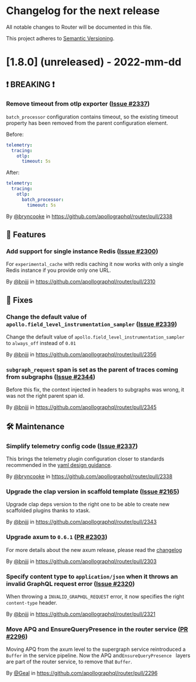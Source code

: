 # Changelog for the next release

All notable changes to Router will be documented in this file.

This project adheres to [Semantic Versioning](https://semver.org/spec/v2.0.0.html).

<!-- <THIS IS AN EXAMPLE, DO NOT REMOVE>

# [x.x.x] (unreleased) - 2022-mm-dd
> Important: X breaking changes below, indicated by **❗ BREAKING ❗**
## ❗ BREAKING ❗
## 🚀 Features
## 🐛 Fixes
## 🛠 Maintenance
## 📚 Documentation
## 🥼 Experimental

## Example section entry format

### Headline ([Issue #ISSUE_NUMBER](https://github.com/apollographql/router/issues/ISSUE_NUMBER))

Description! And a link to a [reference](http://url)

By [@USERNAME](https://github.com/USERNAME) in https://github.com/apollographql/router/pull/PULL_NUMBER
-->

# [1.8.0] (unreleased) - 2022-mm-dd

## ❗ BREAKING ❗

### Remove timeout from otlp exporter ([Issue #2337](https://github.com/apollographql/router/issues/2337))

`batch_processor` configuration contains timeout, so the existing timeout property has been removed from the parent configuration element.

Before:
```yaml
telemetry:
  tracing:
    otlp:
      timeout: 5s
```
After:
```yaml
telemetry:
  tracing:
    otlp:
      batch_processor:
        timeout: 5s
```

By [@bryncooke](https://github.com/bryncooke) in https://github.com/apollographql/router/pull/2338

## 🚀 Features

### Add support for single instance Redis ([Issue #2300](https://github.com/apollographql/router/issues/2300))

For `experimental_cache` with redis caching it now works with only a single Redis instance if you provide only one URL.

By [@bnjjj](https://github.com/bnjjj) in https://github.com/apollographql/router/pull/2310

## 🐛 Fixes

### Change the default value of `apollo.field_level_instrumentation_sampler` ([Issue #2339](https://github.com/apollographql/router/issues/2339))

Change the default value of `apollo.field_level_instrumentation_sampler` to `always_off` instead of `0.01`

By [@bnjjj](https://github.com/bnjjj) in https://github.com/apollographql/router/pull/2356

### `subgraph_request` span is set as the parent of traces coming from subgraphs ([Issue #2344](https://github.com/apollographql/router/issues/2344))

Before this fix, the context injected in headers to subgraphs was wrong, it was not the right parent span id.

By [@bnjjj](https://github.com/bnjjj) in https://github.com/apollographql/router/pull/2345


## 🛠 Maintenance

### Simplify telemetry config code ([Issue #2337](https://github.com/apollographql/router/issues/2337))

This brings the telemetry plugin configuration closer to standards recommended in the [yaml design guidance](dev-docs/yaml-design-guidance.md).

By [@bryncooke](https://github.com/bryncooke) in https://github.com/apollographql/router/pull/2338

### Upgrade the clap version in scaffold template ([Issue #2165](https://github.com/apollographql/router/issues/2165))

Upgrade clap deps version to the right one to be able to create new scaffolded plugins thanks to xtask.

By [@bnjjj](https://github.com/bnjjj) in https://github.com/apollographql/router/pull/2343

### Upgrade axum to `0.6.1` ([PR #2303](https://github.com/apollographql/router/pull/2303))

For more details about the new axum release, please read the [changelog](https://github.com/tokio-rs/axum/releases/tag/axum-v0.6.0)

By [@bnjjj](https://github.com/bnjjj) in https://github.com/apollographql/router/pull/2303

### Specify content type to `application/json` when it throws an invalid GraphQL request error ([Issue #2320](https://github.com/apollographql/router/issues/2320))

When throwing a `INVALID_GRAPHQL_REQUEST` error, it now specifies the right `content-type` header.

By [@bnjjj](https://github.com/bnjjj) in https://github.com/apollographql/router/pull/2321

### Move APQ and EnsureQueryPresence in the router service ([PR #2296](https://github.com/apollographql/router/pull/2296))

Moving APQ from the axum level to the supergraph service reintroduced a `Buffer` in the service pipeline.
Now the APQ and`EnsureQueryPresence ` layers are part of the router service, to remove that `Buffer`.

By [@Geal](https://github.com/geal) in https://github.com/apollographql/router/pull/2296
